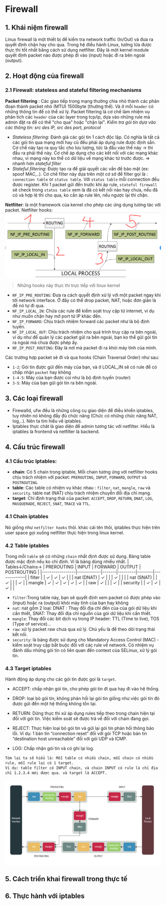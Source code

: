# Firewall
## 1. Khái niệm firewall
Linux firewall là một thiết bị để kiểm tra network traffic (In/Out) và đưa ra quyết định chặn hay cho qua. Trong hệ điều hành Linux, tường lửa được thực thi tốt nhất bằng cách sử dụng netfilter. Đây là một kernel module quyết định packet nào được phép đi vào (input) hoặc đi ra bên ngoài (output).

## 2. Hoạt động của firewall
### 2.1 Firewall: stateless and stateful filtering mechanisms
**Packet filtering** : Các giao tiếp trong mạng thường chia nhỏ thành các phân đoạn thành packet nhỏ (MTU) 1500byte (thường thế). Và ở mỗi `header` có những thông tin để có thể xử lý. Packet filtering là cơ chế làm nhiệm vụ phân tích các `header` của các layer trong tcp/ip, dựa vào những rule mà admin đặt ra để có thể "cho qua" hoặc "chặn lại". *Kiểm tra gói tin dựa vào các thông tin: src des IP, src des port, protocol*
- *Stateless filtering*: Đánh giá các gói tin 1 cách độc lập. Có nghĩa là tất cả các gói tin qua mạng mới hay cũ đều phải áp dụng rule được định sẵn. Cơ chế này tạo ra quy tắc cho lưu lượng, tức là đầu vào thế này -> thì đầu ra phải thế này. Cơ chế áp dụng cho các kết nối với các mạng khác nhau, vì mạng này ko thể có dữ liệu về mạng khác từ trước được. => nhanh hơn *stateful filter*
- *Stateful filtering*: Được tạo ra để giải quyết các vấn đề bảo mật (ex: spoof MAC,..). Cơ chế filter này dựa trên một cơ sở để filter gọi là : `connection table` or `status table`. Với `status table` mỗi connection đều được register. Khi 1 packet gửi đến trước khi áp rule, `stateful firewall` sẽ check trong `status table` xem là đã có kết nối nào hay chưa, nếu đã có và hợp lệ thì cho qua, ko cần áp rule lên, nếu ngược lại thì chặn.

**Netfilter**: là một framework của kernel cho phép các ứng dụng tương tác với packet. Netfilter hooks:
![](img/2021-09-04-23-50-10.png)
> Những hooks này thực thi trực tiếp với linux kernel
- `NF_IP_PRE_ROUTING`: Đưa ra cách quyết định xử lý với một packet ngay khi tới network interface. Ở đây có thể drop packet, NAT, hoặc đơn giản là để nó tự đi qua.
- `NF_IP_LOCAL_IN`: Chứa các rule để kiểm soát truy cập từ internet, ví dụ như muốn chặn hay mở port từ IP khác đến. 
- `NF_IP_FORWARD`: Chịu trách nhiệm forward các packet như là bộ định tuyến.
- `NF_IP_LOCAL_OUT`: Chịu trách nhiệm cho quá trình truy cập ra bên ngoài, ví dụ như để quản lý các packet gửi ra bên ngoài, bạn ko thể gửi gói tin ra ngoài mà chưa được phép ấy.
- `NF_IP_POST_ROUTING`: Đây là nơi mà packet đi ra khỏi máy tính của mình. 

Các trường hợp packet sẽ đi và qua hooks (Chain Traversal Order) như sau:
- `1-2`: Gói tin được gửi đến máy của bạn, và ở LOCAL_IN sẽ có rule để có chấp nhận `packet` hay không
- `1-4-5`: Máy của bạn được coi như là bộ định tuyến (router)
- `3-5`: Máy của bạn gửi gói tin ra bên ngoài.

## 3. Các loại firewall
- Firewalld, ufw đều là những công cụ giao diện để điều khiển iptables, tuy nhiên nó không đầy đủ chức năng (Chức có những chức năng NAT, log,..). Nên ta tìm hiểu về iptables.
- Iptables thực chât là giao diện để admin tương tác với netfilter. Hiểu là iptables là frontend và netfilter là backend.

## 4. Cấu trúc firewall
### 4.1 Cấu trúc Iptables:
- **chain**: Có 5 chain trong iptable, Mỗi chain tương ứng với netfilter hooks chịu trách nhiệm với packet: `PREROUTING`, `INPUT`, `FORWARD`, `OUTPUT` và `POSTROUTING`.
- **table**: Các table có nhiệm vụ khác nhau :  `filter`, `nat`, `mangle`, `raw` và `security`. table nat (NAT) chịu trách nhiệm chuyển đổi địa chỉ mạng.
- **target**: Chỉ định trạng thái của packet: `ACCEPT`, `DROP`, `RETURN`, `DNAT`, `LOG`, `MASQUERADE`, `REJECT`, `SNAT`, `TRACE` và `TTL`. 
### 4.1 Chain iptables
Nó giống như `netfilter hooks` thôi. khác cái tên thôi, iptables thực hiện trên user space gọi xuống netfilter thực hiện trong linux kernel.
### 4.2 Table iptables
Trong mỗi `table` sẽ có những `chain` nhất định được sử dụng. Bảng table được mặc định nếu ko chỉ định. Vì là bảng dùng nhiều nhất.
| Tables↓/Chains→ | PREROUTING | INPUT | FORWARD | OUTPUT | POSTROUTING |
|-----------------|------------|-------|---------|--------|-------------|
| filter | | ✓ | ✓ | ✓ | |
| nat (DNAT) | ✓ | | | ✓ | | |
| nat (SNAT) | | ✓ | | | ✓ |
| mangle |  ✓ | ✓ | ✓ | ✓ | ✓ |
| raw | ✓ |  |   | ✓ | 
| security | | ✓ | ✓ | ✓ | |

- `filter`:Trong table này, bạn sẽ quyết định xem packet có được phép vào (input) hoặc ra (output) khỏi máy tính của bạn hay không
- `nat`: nat gồm 2 loại: DNAT : Thay đổi địa chỉ đến của của gói dữ liệu khi cần thiết, SNAT: Thay đổi địa chỉ nguồn của gói dữ liệu khi cần thiết.
- `mangle`: Thay đổi các bit dịch vụ trong IP header: TTL (Time to live), TOS (Type of service)...
- `raw`: xử lý packet raw chưa qua xử lý. Chủ yếu là để theo dõi trạng thái kết nối.
- `security`: là bảng được sử dụng cho Mandatory Access Control (MAC) - kiểm soát truy cập bắt buộc đối với các rule về network. Có nhiệm vụ đánh dấu những gói tin có liên quan đến context của SELinux, xử lý gói tin.

### 4.3 Target iptables
Hành động áp dụng cho các gói tin được gọi là `target`.
- ACCEPT: chấp nhận gói tin, cho phép gói tin đi qua hay đi vào hệ thống.

- DROP: loại bỏ gói tin, không phản hồi lại gói tin giống như việc gói tin đó được gửi đến một hệ thống không tồn tại.

- RETURN: Dừng thực thi xử áp dụng rules tiếp theo trong chain hiện tại đối với gói tin. Việc kiểm soát sẽ được trả về đối với chain đang gọi.

- REJECT: Thực hiện loại bỏ gói tin và gửi lại gói tin phản hồi thông báo lỗi. Ví dụ: 1 bản tin “connection reset” đối với gói TCP hoặc bản tin “destination host unreachable” đối với gói UDP và ICMP.

- LOG: Chấp nhận gói tin và có ghi lại log.

```
Tóm lại ta sẽ hiểu là: Mỗi table có nhiều chain, mỗi chain có nhiều rule, mỗi rule lại có 1 target.
Ví dụ: table filter có INPUT chain, và chain INPUT có rule là chỉ địa chỉ 1.2.3.4 mới được qua. và target là ACCEPT.
```
![](img/2021-09-05-01-38-01.png)
## 5. Cách triển khai firewall trong thực tế


## 6. Thực hành với iptables